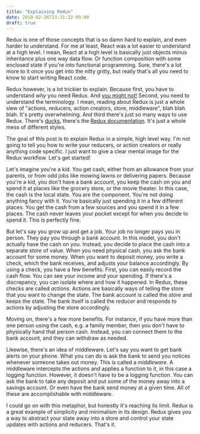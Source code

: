 ```yaml
---
title: "Explaining Redux"
date: 2018-02-26T13:31:22-05:00
draft: true
---
```


Redux is one of those concepts that is so damn hard to explain, and
even harder to understand. For me at least, React was a lot easier to
understand at a high level. I mean, React at a high level is basically
just objects minus inheritance plus one way data flow. Or function
composition with some enclosed state if you're into functional
programming. Sure, there's a lot more to it once you get into the
nitty gritty, but really that's all you need to know to start writing
React code.

Redux however, is a lot trickier to explain. Because first, you have
to understand *why* you need Redux. And [you might
not!](https://medium.com/@dan_abramov/you-might-not-need-redux-be46360cf367)
Second, you need to understand the terminology. I mean, reading about
Redux is just a whole slew of "actions, reducers, action creators,
store, middleware", blah blah blah. It's pretty overwhelming. And
third there's just so many ways to use Redux. There's
[ducks](https://github.com/erikras/ducks-modular-redux), there's the
[Redux documentation](https://redux.js.org/basics/reducers). It's just
a whole mess of different styles.

The goal of this post is to explain Redux in a simple, high level
way. I'm not going to tell you how to write your reducers, or action
creators or really anything code specific. I just want to give a clear
mental image for the Redux workflow. Let's get started!

Let's imagine you're a kid. You get cash, either from an allowance
from your parents, or from odd jobs like mowing lawns or delivering
papers. Because you're a kid, you don't have a bank account, you keep
the cash on you and spend it at places like the grocery store, or the
movie theater. In this case, the cash is the local state. You are the
component. You're not doing anything fancy with it. You're basically
just spending it in a few different places. You get the cash from a
few sources and you spend it in a few places. The cash never leaves
your pocket except for when you decide to spend it. This is perfectly
fine.

But let's say you grow up and get a job. Your job no longer pays you
in person. They pay you through a bank account. In this model, you
don't actually have the cash on you. Instead, you decide to place the
cash into a separate *store* of value. When you need physical cash,
you ask the bank account for some money. When you want to deposit
money, you write a check, which the bank receives, and adjusts your
balance accordingly. By using a check, you have a few benefits. First,
you can easily record the cash flow. You can see your income and your
spending. If there's a discrepancy, you can isolate where and how it
happened. In Redux, these checks are called *actions*. Actions are
basically ways of telling the store that you want to change the
state. The bank account is called the *store* and keeps the state. The
bank itself is called the *reducer* and responds to actions by
adjusting the store accordingly.

Moving on, there's a few more benefits. For instance, if you have more
than one person using the cash, e.g. a family member, then you don't
have to physically hand that person cash. Instead, you can connect
them to the bank account, and they can withdraw as needed.

Likewise, there's an idea of middleware. Let's say you want to get
bank alerts on your phone. What you can do is ask the bank to send you
notices whenever someone takes out money. This is called a
*middleware*. A middleware intercepts the actions and applies a
function to it, in this case a logging function. However, it doesn't
have to be a logging function. You can ask the bank to take any
deposit and put some of the money away into a savings account. Or even
have the bank send money at a given time. All of these are
accomplishable with middleware.

I could go on with this metaphor, but honestly it's reaching its
limit. Redux is a great example of simplicity and minimalism in its
design. Redux gives you a way to abstract your state away into a store
and control your state updates with actions and reducers. That's it.